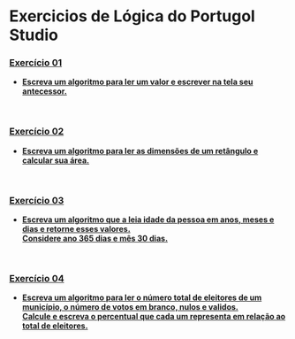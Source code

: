 # Exercicios de Lógica do Portugol Studio
<h3><a href="https://github.com/MarinhoCM/Exercicios_Logica/blob/master/Exec1_antecessor.por"><strong>Exercício 01</strong></h3>
<ul>
  <li><strong>Escreva um algoritmo para ler um valor e escrever na tela seu antecessor.</strong></li>
</ul><br>
<h3><a href="https://github.com/MarinhoCM/Exercicios_Logica/blob/master/Exec2_areaRetangulo.por"><strong>Exercício 02</strong></h3>
<ul>
  <li><strong>Escreva um algoritmo para ler as dimensões de um retângulo e calcular sua área.</strong></li>
</ul><br>
<h3><a href="https://github.com/MarinhoCM/Exercicios_Logica/blob/master/Exec3_calculaIdade.por"><strong>Exercício 03</strong></h3>
<ul>
  <li><strong>Escreva um algoritmo que a leia idade da pessoa em anos, meses e dias e retorne esses valores.<br>Considere ano 365 dias e mês 30 dias.</strong></li>
</ul><br>
<h3><a href="https://github.com/MarinhoCM/Exercicios_Logica/blob/master/Exec4_CalculaVotos.por"><strong>Exercício 04</strong></h3>
<ul>
  <li><strong>Escreva um algoritmo para ler o número total de eleitores de um município, o número de votos em branco, nulos e validos.
    <br>Calcule e escreva o percentual que cada um representa em relação ao total de eleitores.</strong></li>
</ul><br>
